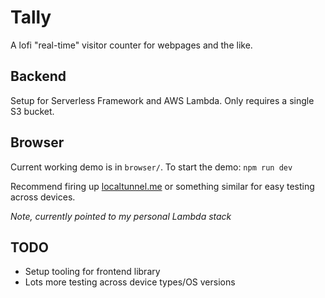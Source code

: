 # Tally

A lofi "real-time" visitor counter for webpages and the like.

## Backend

Setup for Serverless Framework and AWS Lambda. Only requires a single S3 bucket.

## Browser

Current working demo is in `browser/`. To start the demo: `npm run dev`

Recommend firing up [localtunnel.me](https://theboroer.github.io/localtunnel-www/) or something similar for easy testing across devices.

*Note, currently pointed to my personal Lambda stack*

## TODO

- Setup tooling for frontend library
- Lots more testing across device types/OS versions